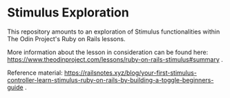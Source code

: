 # Stimulus Exploration

This repository amounts to an exploration of Stimulus functionalities within The Odin Project's Ruby on Rails lessons.

More information about the lesson in consideration can be found here: https://www.theodinproject.com/lessons/ruby-on-rails-stimulus#summary .

Reference material: https://railsnotes.xyz/blog/your-first-stimulus-controller-learn-stimulus-ruby-on-rails-by-building-a-toggle-beginners-guide .